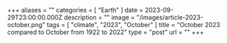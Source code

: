 +++
aliases = ""
categories = [ "Earth" ]
date = 2023-09-29T23:00:00.000Z
description = ""
image = "/images/article-2023-october.png"
tags = [ "climate", "2023", "October" ]
title = "October 2023 compared to October from 1922 to 2022"
type = "post"
url = ""
+++

